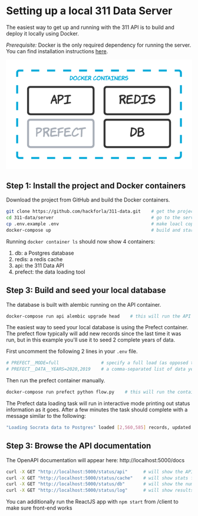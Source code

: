 # Setting up a local 311 Data Server

The easiest way to get up and running with the 311 API is to build and deploy it locally using Docker.

*Prerequisite:* Docker is the only required dependency for running the server. You can find installation instructions [here](https://docs.docker.com/compose/install/).

![Releases](images/docker.png)

## Step 1: Install the project and Docker containers

Download the project from GitHub and build the Docker containers.

```bash
git clone https://github.com/hackforla/311-data.git    # get the project
cd 311-data/server                                     # go to the server directory
cp .env.example .env                                   # make loacl copy of the ENV file
docker-compose up                                      # build and start the containers
```

Running ```docker container ls``` should now show 4 containers:

1. db: a Postgres database
2. redis: a redis cache
3. api: the 311 Data API
4. prefect: the data loading tool

## Step 3: Build and seed your local database

The database is built with alembic running on the API container.

```bash
docker-compose run api alembic upgrade head    # this will run the API container and build the database
```

The easiest way to seed your local database is using the Prefect container. The prefect flow typically will add new records since the last time it was run, but in this example you'll use it to seed 2 complete years of data.

First uncomment the following 2 lines in your ```.env``` file.

```bash
# PREFECT__MODE=full                # specify a full load (as opposed to an update load)
# PREFECT__DATA__YEARS=2020,2019    # a comma-separated list of data years to load
```

Then run the prefect container manually.

```bash
docker-compose run prefect python flow.py    # this will run the container using the .env file settings
```

The Prefect data loading task will run in interactive mode printing out status information as it goes. After a few minutes the task should complete with a message similar to the following:

```bash
"Loading Socrata data to Postgres" loaded [2,560,585] records, updated [0] records, and finished with message "All reference tasks succeeded."
```

## Step 3: Browse the API documentation

The OpenAPI documentation will appear here: http://localhost:5000/docs

```bash
curl -X GET "http://localhost:5000/status/api"      # will show the API version
curl -X GET "http://localhost:5000/status/cache"    # will show stats for the redis cache
curl -X GET "http://localhost:5000/status/db"       # will show the number of records loaded to key tables
curl -X GET "http://localhost:5000/status/log"      # will show results from the prefect data loading task
```

You can additionally run the ReactJS app with ```npm start``` from /client to make sure front-end works
